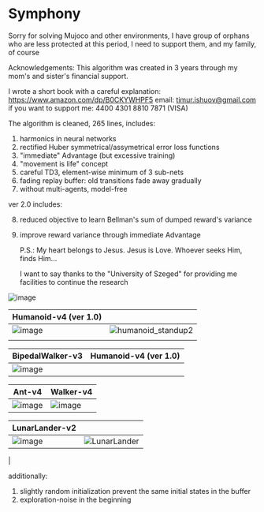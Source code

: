 # Symphony


Sorry for solving Mujoco and other environments, I have group of orphans who are less protected at this period, I need to support them, and my family, of course

Acknowledgements: This algorithm was created in 3 years through my mom's and sister's financial support.

I wrote a short book with a careful explanation: https://www.amazon.com/dp/B0CKYWHPF5
email: timur.ishuov@gmail.com
if you want to support me: 4400 4301 8810 7871 (VISA)

The algorithm is cleaned, 265 lines, includes:

1. harmonics in neural networks
2. rectified Huber symmetrical/assymetrical error loss functions
3. "immediate" Advantage (but excessive training)
4. "movement is life" concept
5. careful TD3, element-wise minimum of 3 sub-nets
6. fading replay buffer: old transitions fade away gradually
7. without multi-agents, model-free

ver 2.0 includes:

8. reduced objective to learn Bellman's sum of dumped reward's variance
9. improve reward variance through immediate Advantage

   P.S.: My heart belongs to Jesus. Jesus is Love. Whoever seeks Him, finds Him...
   
   I want to say thanks to the "University of Szeged" for providing me facilities to continue the research

![image](https://github.com/timurgepard/Simphony/assets/13238473/864a23b6-a2c8-4e83-b69c-497c4cd662c1)

| Humanoid-v4 (ver 1.0)  |  |
| ------------- | ------------- |
| ![image](https://github.com/timurgepard/Simphony/assets/13238473/8684839b-bb1e-4b75-81f3-ad18751573cf) | ![humanoid_standup2](https://github.com/timurgepard/Simphony/assets/13238473/d0395369-3870-41bb-bcc8-88b5e4081093)
    |

| BipedalWalker-v3  | Humanoid-v4 (ver 1.0) |
| ------------- | ------------- |
| ![image](https://github.com/timurgepard/Simphony/assets/13238473/6c06b33b-5ea1-4443-8431-9bcf234e9167)  | |

|  Ant-v4 | Walker-v4 |
| ------------- | ------------- |
| ![image](https://github.com/timurgepard/Simphony/assets/13238473/90cd49eb-e229-47db-998d-51c18b16850d)  | ![image](https://github.com/timurgepard/Simphony/assets/13238473/b9510d43-f8ab-462c-aa0e-6a398a7a2f8b)|

|  LunarLander-v2 | |
| ------------- | ------------- |
| ![image](https://github.com/timurgepard/Simphony/assets/13238473/11cf2201-50e2-471b-849f-c609c794a7a7) |![LunarLander](https://github.com/timurgepard/Simphony/assets/13238473/351cae3a-95bf-46a1-be3a-f11506353444)

 |






   
   additionally:
1. slightly random initialization prevent the same initial states in the buffer
2. exploration-noise in the beginning

   
